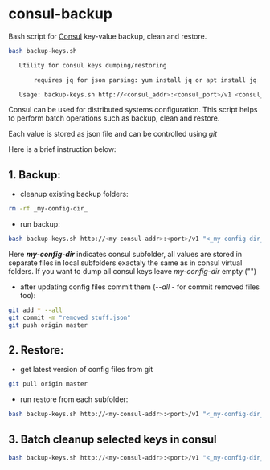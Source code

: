 # consul-backup

Bash script for [Consul](https://www.consul.io/) key-value backup, clean and restore.


```bash
bash backup-keys.sh

   Utility for consul keys dumping/restoring

       requires jq for json parsing: yum install jq or apt install jq

   Usage: backup-keys.sh http://<consul_addr>:<consul_port>/v1 <consul_subfolder> <dump|restore|clean> <dir_path>
```

Consul can be used for distributed systems configuration. This script helps to perform batch operations such as backup, clean and restore.

Each value is stored as json file and can be controlled using *git*

Here is a brief instruction below:

## 1. Backup:

- cleanup existing backup folders:

```bash
rm -rf _my-config-dir_
```

- run backup:

```bash
bash backup-keys.sh http://<my-consul-addr>:<port>/v1 "<_my-config-dir_>" dump .
```

Here **_my-config-dir_** indicates consul subfolder, all values are stored in separate files in local subfolders exactaly the same as in consul virtual folders. If you want to dump all consul keys leave _my-config-dir_ empty ("")

- after updating config files commit them (_--all_ - for commit removed files too):

```bash
git add * --all
git commit -m "removed stuff.json"
git push origin master
```

## 2. Restore:

- get latest version of config files from git

```bash
git pull origin master
```

- run restore from each subfolder:

```bash
bash backup-keys.sh http://<my-consul-addr>:<port>/v1 "<_my-config-dir_>" restore <_my-config-dir_>
```

## 3. Batch cleanup selected keys in consul
```bash
bash backup-keys.sh http://<my-consul-addr>:<port>/v1 "<_my-config-dir_>" clean
```

